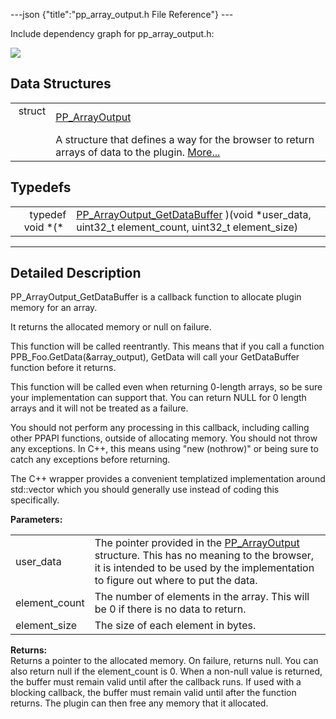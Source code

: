 ---json {"title":"pp\_array\_output.h File Reference"} ---

Include dependency graph for pp\_array\_output.h:

![](/docs/native-client/pepper_dev/c/pp__array__output_8h__incl.png)

Data Structures
---------------

<table><tbody><tr class="odd"><td style="text-align: right;">struct  </td><td><a href="/docs/native-client/pepper_dev/c/struct_p_p___array_output/" class="el">PP_ArrayOutput</a></td></tr><tr class="even"><td style="text-align: right;"> </td><td>A structure that defines a way for the browser to return arrays of data to the plugin. <a href="/docs/native-client/pepper_dev/c/struct_p_p___array_output#details">More...</a><br />
</td></tr></tbody></table>

Typedefs
--------

<table><tbody><tr class="odd"><td style="text-align: right;">typedef void *(* </td><td><a href="/docs/native-client/pepper_dev/c/group___typedefs#gaa363de651fad7342a37ec58375276af7" class="el">PP_ArrayOutput_GetDataBuffer</a> )(void *user_data, uint32_t element_count, uint32_t element_size)</td></tr></tbody></table>

------------------------------------------------------------------------

<span id="details" class="anchor" style="margin: 0;"></span>

Detailed Description
--------------------

PP\_ArrayOutput\_GetDataBuffer is a callback function to allocate plugin memory for an array.

It returns the allocated memory or null on failure.

This function will be called reentrantly. This means that if you call a function PPB\_Foo.GetData(&array\_output), GetData will call your GetDataBuffer function before it returns.

This function will be called even when returning 0-length arrays, so be sure your implementation can support that. You can return NULL for 0 length arrays and it will not be treated as a failure.

You should not perform any processing in this callback, including calling other PPAPI functions, outside of allocating memory. You should not throw any exceptions. In C++, this means using "new (nothrow)" or being sure to catch any exceptions before returning.

The C++ wrapper provides a convenient templatized implementation around std::vector which you should generally use instead of coding this specifically.

**Parameters:**  
<table><tbody><tr class="odd"><td>user_data</td><td>The pointer provided in the <a href="/docs/native-client/pepper_dev/c/struct_p_p___array_output/" class="el" title="A structure that defines a way for the browser to return arrays of data to the plugin.">PP_ArrayOutput</a> structure. This has no meaning to the browser, it is intended to be used by the implementation to figure out where to put the data.</td></tr><tr class="even"><td>element_count</td><td>The number of elements in the array. This will be 0 if there is no data to return.</td></tr><tr class="odd"><td>element_size</td><td>The size of each element in bytes.</td></tr></tbody></table>

<!-- -->

**Returns:**  
Returns a pointer to the allocated memory. On failure, returns null. You can also return null if the element\_count is 0. When a non-null value is returned, the buffer must remain valid until after the callback runs. If used with a blocking callback, the buffer must remain valid until after the function returns. The plugin can then free any memory that it allocated.

